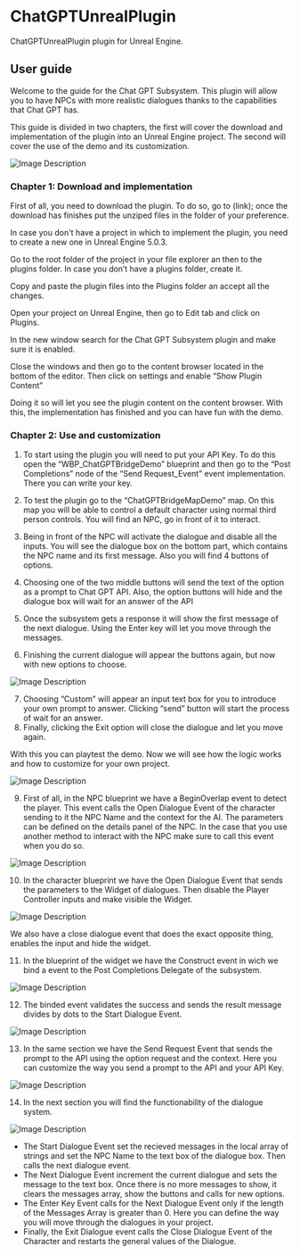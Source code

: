 # ChatGPTUnrealPlugin
ChatGPTUnrealPlugin plugin for Unreal Engine.

## User guide

Welcome to the guide for the Chat GPT Subsystem. This plugin will allow you to have NPCs with more realistic dialogues thanks to the capabilities that Chat GPT has.

This guide is divided in two chapters, the first will cover the download and implementation of the plugin into an Unreal Engine project. The second will cover the use of the demo and its customization.

![Image Description](images/image1.png)

### Chapter 1: Download and implementation


First of all, you need to download the plugin. To do so, go to (link); once the download has finishes put the unziped files in the folder of your preference.

In case you don't have a project in which to implement the plugin, you need to create a new one in Unreal Engine 5.0.3.

Go to the root folder of the project in your file explorer an then to the plugins folder. In case you don’t have a plugins folder, create it.

Copy and paste the plugin files into the Plugins folder an accept all the changes.

Open your project on Unreal Engine, then go to Edit tab and click on Plugins.

In the new window search for the Chat GPT Subsystem plugin and make sure it is enabled.

Close the windows and then go to the content browser located in the bottom of the editor. Then click on settings and enable “Show Plugin Content” 

Doing it so will let you see the plugin content on the content browser. With this, the implementation has finished and you can have fun with the demo.

### Chapter 2: Use and customization
1. To start using the plugin you will need to put your API Key. To do this open the “WBP_ChatGPTBridgeDemo” blueprint and then go to the “Post Completions” node of the “Send Request_Event” event implementation. There you can write your key.
  
2. To test the plugin go to the “ChatGPTBridgeMapDemo” map. On this map you will be able to control a default character using normal third person controls. You will find an NPC, go in front of it to interact. 

3. Being in front of the NPC will activate the dialogue and disable all the inputs. You will see the dialogue box on the bottom part, which contains the NPC name and its first message. Also you will find 4 buttons of options.
  
4. Choosing one of the two middle buttons will send the text of the option as a prompt to Chat GPT API. Also, the option buttons will hide and the dialogue box will wait for an answer of the API
  
5. Once the subsystem gets a response it will show the first message of the next dialogue. Using the Enter key will let you move through the messages.
  
6. Finishing the current dialogue will appear the buttons again, but now with new options to choose.


![Image Description](images/image24.png)

7. Choosing “Custom” will appear an input text box for you to introduce your own prompt to answer. Clicking “send” button will start the process of wait for an answer.  
8. Finally, clicking the Exit option will close the dialogue and let you move again. 

With this you can playtest the demo. Now we will see how the logic works and how to customize for your own project.

![Image Description](images/image25.png)

9. First of all, in the NPC blueprint we have a BeginOverlap event to detect the player. This event calls the Open Dialogue Event of the character sending to it the NPC Name and the context for the AI. The parameters can be defined on the details panel of the NPC. In the case that you use another method to interact with the NPC make sure to call this event when you do so.

![Image Description](images/image26.png)

10. In the character blueprint we have the Open Dialogue Event that sends the parameters to the Widget of dialogues. Then disable the Player Controller inputs and make visible the Widget.
  
![Image Description](images/image27.png)

We also have a close dialogue event that does the exact opposite thing, enables the input and hide the widget.
  
11. In the blueprint of the widget we have the Construct event in wich we bind a event to the Post Completions Delegate of the subsystem.

![Image Description](images/image28.png)  
  
12. The binded event validates the success and sends the result message divides by dots to the Start Dialogue Event.

![Image Description](images/image29.png)

13. In the same section we have the Send Request Event that sends the prompt to the API using the option request and the context. Here you can customize the way you send a prompt to the API and your API Key.

![Image Description](images/image30.png)

14. In the next section you will find the functionability of the dialogue system. 
  
![Image Description](images/image31.png)

* The Start Dialogue Event set the recieved messages in the local array of strings and set the NPC Name to the text box of the dialogue box. Then calls the next dialogue event.
* The Next Dialogue Event increment the current dialogue and sets the message to the text box. Once there is no more messages to show, it clears the messages array, show the buttons and calls for new options.
* The Enter Key Event calls for the Next Dialogue Event only if the length of the Messages Array is greater than 0. Here you can define the way you will move through the dialogues in your project.
* Finally, the Exit Dialogue event calls the Close Dialogue Event of the Character and restarts the general values of the Dialogue.













